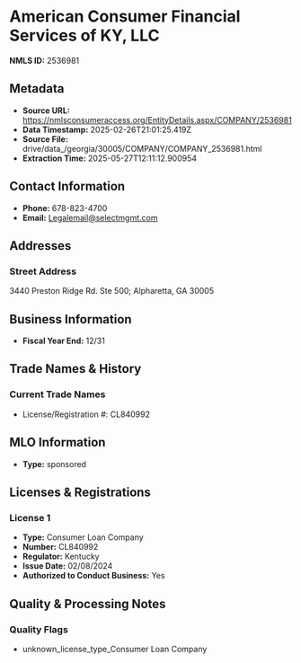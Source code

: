 # American Consumer Financial Services of KY, LLC

**NMLS ID:** 2536981

## Metadata
- **Source URL:** https://nmlsconsumeraccess.org/EntityDetails.aspx/COMPANY/2536981
- **Data Timestamp:** 2025-02-26T21:01:25.419Z
- **Source File:** drive/data_/georgia/30005/COMPANY/COMPANY_2536981.html
- **Extraction Time:** 2025-05-27T12:11:12.900954

## Contact Information
- **Phone:** 678-823-4700
- **Email:** Legalemail@selectmgmt.com

## Addresses
### Street Address
3440 Preston Ridge Rd. Ste 500; Alpharetta, GA 30005

## Business Information
- **Fiscal Year End:** 12/31

## Trade Names & History
### Current Trade Names
- License/Registration #: CL840992

## MLO Information
- **Type:** sponsored

## Licenses & Registrations

### License 1
- **Type:** Consumer Loan Company
- **Number:** CL840992
- **Regulator:** Kentucky
- **Issue Date:** 02/08/2024
- **Authorized to Conduct Business:** Yes

## Quality & Processing Notes
### Quality Flags
- unknown_license_type_Consumer Loan Company

